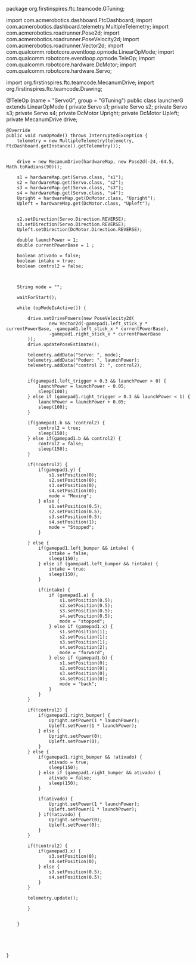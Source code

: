 package org.firstinspires.ftc.teamcode.GTuning;

import com.acmerobotics.dashboard.FtcDashboard;
import com.acmerobotics.dashboard.telemetry.MultipleTelemetry;
import com.acmerobotics.roadrunner.Pose2d;
import com.acmerobotics.roadrunner.PoseVelocity2d;
import com.acmerobotics.roadrunner.Vector2d;
import com.qualcomm.robotcore.eventloop.opmode.LinearOpMode;
import com.qualcomm.robotcore.eventloop.opmode.TeleOp;
import com.qualcomm.robotcore.hardware.DcMotor;
import com.qualcomm.robotcore.hardware.Servo;

import org.firstinspires.ftc.teamcode.MecanumDrive;
import org.firstinspires.ftc.teamcode.Drawing;

@TeleOp (name = "ServoG", group = "GTuning")
public class launcherG extends LinearOpMode {
    private Servo s1;
    private Servo s2;
    private Servo s3;
    private Servo s4;
    private DcMotor Upright;
    private DcMotor Upleft;
    private MecanumDrive drive;

    @Override
    public void runOpMode() throws InterruptedException {
        telemetry = new MultipleTelemetry(telemetry, FtcDashboard.getInstance().getTelemetry());


        drive = new MecanumDrive(hardwareMap, new Pose2d(-24,-64.5, Math.toRadians(90)));

        s1 = hardwareMap.get(Servo.class, "s1");
        s2 = hardwareMap.get(Servo.class, "s2");
        s3 = hardwareMap.get(Servo.class, "s3");
        s4 = hardwareMap.get(Servo.class, "s4");
        Upright = hardwareMap.get(DcMotor.class, "Upright");
        Upleft = hardwareMap.get(DcMotor.class, "Upleft");


        s2.setDirection(Servo.Direction.REVERSE);
        s3.setDirection(Servo.Direction.REVERSE);
        Upleft.setDirection(DcMotor.Direction.REVERSE);

        double launchPower = 1;
        double currentPowerBase = 1 ;

        boolean ativado = false;
        boolean intake = true;
        boolean control2 = false;



        String mode = "";

        waitForStart();

        while (opModeIsActive()) {

            drive.setDrivePowers(new PoseVelocity2d(
                    new Vector2d(-gamepad1.left_stick_y * currentPowerBase, -gamepad1.left_stick_x * currentPowerBase),
                    -gamepad1.right_stick_x * currentPowerBase
            ));
            drive.updatePoseEstimate();

            telemetry.addData("Servo: ", mode);
            telemetry.addData("Poder: ", launchPower);
            telemetry.addData("control 2: ", control2);


            if(gamepad1.left_trigger > 0.3 && launchPower > 0) {
                launchPower = launchPower - 0.05;
                sleep(100);
            } else if (gamepad1.right_trigger > 0.3 && launchPower < 1) {
                launchPower = launchPower + 0.05;
                sleep(100);
            }

            if(gamepad1.b && !control2) {
                control2 = true;
                sleep(150);
            } else if(gamepad1.b && control2) {
                control2 = false;
                sleep(150);
            }

            if(!control2) {
                if(gamepad1.y) {
                    s1.setPosition(0);
                    s2.setPosition(0);
                    s3.setPosition(0);
                    s4.setPosition(0);
                    mode = "Moving";
                } else {
                    s1.setPosition(0.5);
                    s2.setPosition(0.5);
                    s3.setPosition(0.5);
                    s4.setPosition(1);
                    mode = "Stopped";
                }

            } else {
                if(gamepad1.left_bumper && intake) {
                    intake = false;
                    sleep(150);
                } else if (gamepad1.left_bumper && !intake) {
                    intake = true;
                    sleep(150);
                }

                if(intake) {
                    if (gamepad1.a) {
                        s1.setPosition(0.5);
                        s2.setPosition(0.5);
                        s3.setPosition(0.5);
                        s4.setPosition(0.5);
                        mode = "stopped";
                    } else if (gamepad1.x) {
                        s1.setPosition(1);
                        s2.setPosition(1);
                        s3.setPosition(1);
                        s4.setPosition(2);
                        mode = "forward";
                    } else if (gamepad1.b) {
                        s1.setPosition(0);
                        s2.setPosition(0);
                        s3.setPosition(0);
                        s4.setPosition(0);
                        mode = "back";
                    }
                }
            }

            if(!control2) {
                if(gamepad1.right_bumper) {
                    Upright.setPower(1 * launchPower);
                    Upleft.setPower(1 * launchPower);
                } else {
                    Upright.setPower(0);
                    Upleft.setPower(0);
                }
            } else {
                if(gamepad1.right_bumper && !ativado) {
                    ativado = true;
                    sleep(150);
                } else if (gamepad1.right_bumper && ativado) {
                    ativado = false;
                    sleep(150);
                }

                if(ativado) {
                    Upright.setPower(1 * launchPower);
                    Upleft.setPower(1 * launchPower);
                } if(!ativado) {
                    Upright.setPower(0);
                    Upleft.setPower(0);
                }
            }

            if(!control2) {
                if(gamepad1.x) {
                    s3.setPosition(0);
                    s4.setPosition(0);
                } else {
                    s3.setPosition(0.5);
                    s4.setPosition(0.5);
                }
            }

            telemetry.update();

            }


        }





    }




